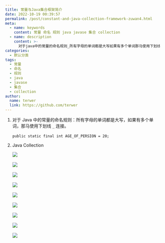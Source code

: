 ```yaml
---
title: 常量与Java集合框架简介
date: 2022-10-19 00:39:57
permalink: /post/constant-and-java-collection-framework-zuwan4.html
meta:
  - name: keywords
    content: 常量 命名 规则 java javase 集合 collection
  - name: description
    content: >-
      对于java中的常量的命名规则_所有字母的单词都是大写如果有多个单词那马使用下划线_​连接。​publicstaticfinalintage_of_persion=_​javacollection​​​​​​​​​
categories:
  - 默认分类
tags:
  - 常量
  - 命名
  - 规则
  - java
  - javase
  - 集合
  - collection
author:
  name: terwer
  link: https://github.com/terwer
---
```



1. 对于 Java 中的常量的命名规则：所有字母的单词都是大写，如果有多个单词，那马使用下划线 `_`​ 连接。

   ​`public static final int AGE_OF_PERSION = 20;`​
2. Java Collection

   ![](https://img1.terwer.space/api/public/20221019004812.png)​

   ![](https://img1.terwer.space/api/public/20221019004905.png)​

   ![](https://img1.terwer.space/api/public/20221019113708.png)​

   ![](https://img1.terwer.space/api/public/20221019005123.png)​

   ![](https://img1.terwer.space/api/public/20221019005212.png)​

   ![](https://img1.terwer.space/api/public/20221019005313.png)​

   ![](https://img1.terwer.space/api/public/20221019005353.png)​

   ![](https://img1.terwer.space/api/public/20221019005423.png)​

   ![](https://img1.terwer.space/api/public/20221019005457.png)​
